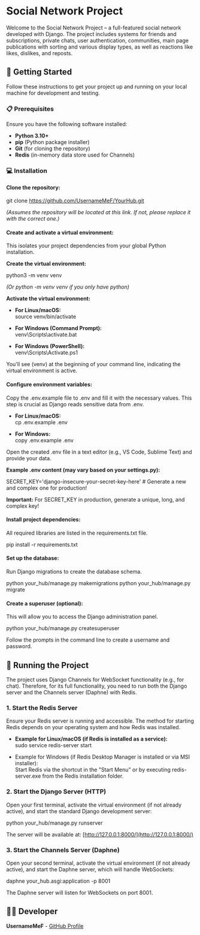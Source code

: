 # **Social Network Project**

Welcome to the Social Network Project – a full-featured social network developed with Django. The project includes systems for friends and subscriptions, private chats, user authentication, communities, main page publications with sorting and various display types, as well as reactions like likes, dislikes, and reposts.

## **🚀 Getting Started**

Follow these instructions to get your project up and running on your local machine for development and testing.

### **📋 Prerequisites**

Ensure you have the following software installed:

* **Python 3.10+**  
* **pip** (Python package installer)  
* **Git** (for cloning the repository)  
* **Redis** (in-memory data store used for Channels)

### **💻 Installation**

#### **Clone the repository:**

git clone https://github.com/UsernameMeF/YourHub.git

*(Assumes the repository will be located at this link. If not, please replace it with the correct one.)*

#### **Create and activate a virtual environment:**

This isolates your project dependencies from your global Python installation.

**Create the virtual environment:**

python3 \-m venv venv

*(Or python \-m venv venv if you only have python)*

**Activate the virtual environment:**

* **For Linux/macOS:**  
  source venv/bin/activate

* **For Windows (Command Prompt):**  
  venv\\Scripts\\activate.bat

* **For Windows (PowerShell):**  
  venv\\Scripts\\Activate.ps1

You'll see (venv) at the beginning of your command line, indicating the virtual environment is active.

#### **Configure environment variables:**

Copy the .env.example file to .env and fill it with the necessary values. This step is crucial as Django reads sensitive data from .env.

* **For Linux/macOS:**  
  cp .env.example .env

* **For Windows:**  
  copy .env.example .env

Open the created .env file in a text editor (e.g., VS Code, Sublime Text) and provide your data.

**Example .env content (may vary based on your settings.py):**

SECRET\_KEY='django-insecure-your-secret-key-here' \# Generate a new and complex one for production\!  

**Important:** For SECRET\_KEY in production, generate a unique, long, and complex key\!

#### **Install project dependencies:**

All required libraries are listed in the requirements.txt file.

pip install \-r requirements.txt

#### **Set up the database:**

Run Django migrations to create the database schema.

python your\_hub/manage.py makemigrations
python your\_hub/manage.py migrate

#### **Create a superuser (optional):**

This will allow you to access the Django administration panel.

python your\_hub/manage.py createsuperuser

Follow the prompts in the command line to create a username and password.

## **🚀 Running the Project**

The project uses Django Channels for WebSocket functionality (e.g., for chat). Therefore, for its full functionality, you need to run both the Django server and the Channels server (Daphne) with Redis.

### **1\. Start the Redis Server**

Ensure your Redis server is running and accessible. The method for starting Redis depends on your operating system and how Redis was installed.

* **Example for Linux/macOS (if Redis is installed as a service):**  
  sudo service redis-server start

* Example for Windows (if Redis Desktop Manager is installed or via MSI installer):  
  Start Redis via the shortcut in the "Start Menu" or by executing redis-server.exe from the Redis installation folder.

### **2\. Start the Django Server (HTTP)**

Open your first terminal, activate the virtual environment (if not already active), and start the standard Django development server:

python your\_hub/manage.py runserver

The server will be available at: [http://127.0.0.1:8000/](http://127.0.0.1:8000/)

### **3\. Start the Channels Server (Daphne)**

Open your second terminal, activate the virtual environment (if not already active), and start the Daphne server, which will handle WebSockets:

daphne your\_hub.asgi:application \-p 8001

The Daphne server will listen for WebSockets on port 8001\.

## **👨‍💻 Developer**

**UsernameMeF** \- [GitHub Profile](https://github.com/UsernameMeF)